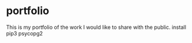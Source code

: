 # portfolio
This is my portfolio of the work I would like to share with the public.
install pip3 psycopg2
